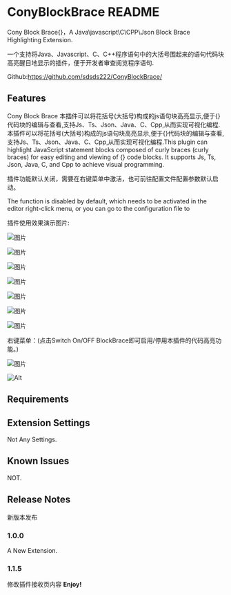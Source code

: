 # ConyBlockBrace README

Cony Block Brace{}，A Java\javascript\C\CPP\Json Block Brace Highlighting Extension.

一个支持将Java、Javascript、C、C++程序语句中的大括号围起来的语句代码块高亮醒目地显示的插件，便于开发者审查阅览程序语句.

Github:https://github.com/sdsds222/ConyBlockBrace/
## Features

Cony Block Brace 本插件可以将花括号(大括号)构成的js语句块高亮显示,便于{}代码块的编辑与查看,支持Js、Ts、Json、Java、C、Cpp,从而实现可视化编程.本插件可以将花括号(大括号)构成的js语句块高亮显示,便于{}代码块的编辑与查看,支持Js、Ts、Json、Java、C、Cpp,从而实现可视化编程.This plugin can highlight JavaScript statement blocks composed of curly braces (curly braces) for easy editing and viewing of {} code blocks. It supports Js, Ts, Json, Java, C, and Cpp to achieve visual programming.

插件功能默认关闭，需要在右键菜单中激活，也可前往配置文件配置参数默认启动。

The function is disabled by default, which needs to be activated in the editor right-click menu, or you can go to the configuration file to 


插件使用效果演示图片:


![图片](images/icon.png)


![图片](images/Snipaste_2023-08-31_01-43-23.png)

![图片](images/Snipaste_2023-08-31_01-43-59.png)

![图片](images/Snipaste_2023-08-31_01-44-22.png)

![图片](images/Snipaste_2023-08-31_01-45-59.png)

![图片](images/Snipaste_2023-08-31_01-46-28.png)

![图片](images/Snipaste_2023-08-31_01-48-48.png)

右键菜单：(点击Switch On/OFF BlockBrace即可启用/停用本插件的代码高亮功能。)


![图片](images/Snipaste_2023-08-31_01-54-08.png)


![Alt](https://repobeats.axiom.co/api/embed/c7963ed38afcd5c7da71680e66b97a543e0e9870.svg "Repobeats analytics image")


## Requirements

## Extension Settings

Not Any Settings.

## Known Issues

NOT.

## Release Notes

新版本发布

### 1.0.0
A New Extension. 
### 1.1.5
修改插件接收页内容
**Enjoy!**
